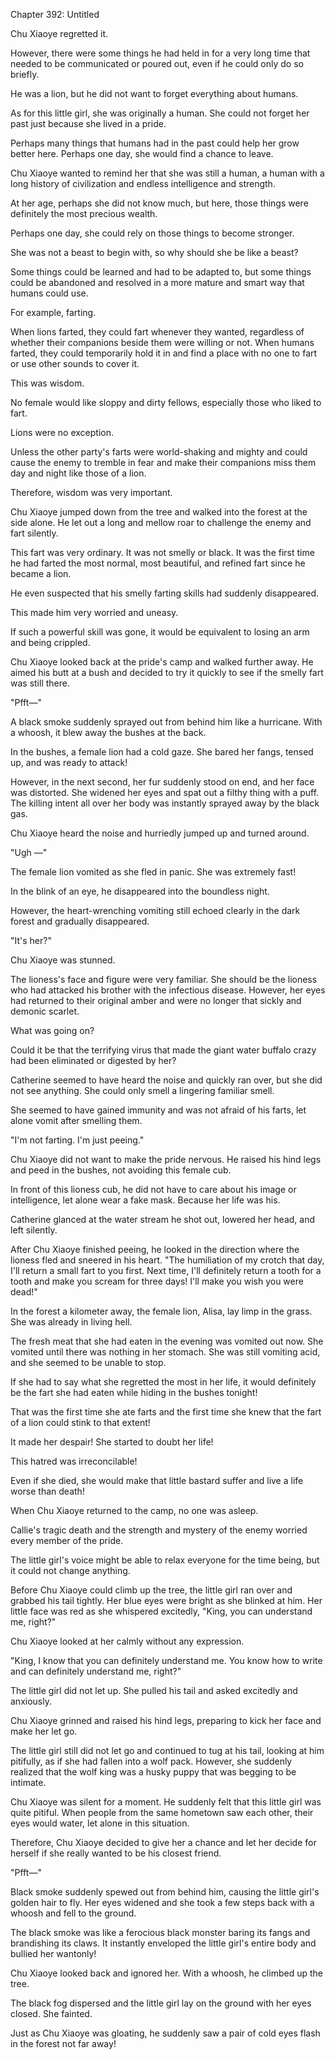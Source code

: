Chapter 392: Untitled

Chu Xiaoye regretted it.

However, there were some things he had held in for a very long time that needed to be communicated or poured out, even if he could only do so briefly.

He was a lion, but he did not want to forget everything about humans.

As for this little girl, she was originally a human. She could not forget her past just because she lived in a pride.

Perhaps many things that humans had in the past could help her grow better here. Perhaps one day, she would find a chance to leave.

Chu Xiaoye wanted to remind her that she was still a human, a human with a long history of civilization and endless intelligence and strength.

At her age, perhaps she did not know much, but here, those things were definitely the most precious wealth.

Perhaps one day, she could rely on those things to become stronger.

She was not a beast to begin with, so why should she be like a beast?

Some things could be learned and had to be adapted to, but some things could be abandoned and resolved in a more mature and smart way that humans could use.

For example, farting.

When lions farted, they could fart whenever they wanted, regardless of whether their companions beside them were willing or not. When humans farted, they could temporarily hold it in and find a place with no one to fart or use other sounds to cover it.

This was wisdom.

No female would like sloppy and dirty fellows, especially those who liked to fart.

Lions were no exception.

Unless the other party's farts were world-shaking and mighty and could cause the enemy to tremble in fear and make their companions miss them day and night like those of a lion.

Therefore, wisdom was very important.

Chu Xiaoye jumped down from the tree and walked into the forest at the side alone. He let out a long and mellow roar to challenge the enemy and fart silently.

This fart was very ordinary. It was not smelly or black. It was the first time he had farted the most normal, most beautiful, and refined fart since he became a lion.

He even suspected that his smelly farting skills had suddenly disappeared.

This made him very worried and uneasy.

If such a powerful skill was gone, it would be equivalent to losing an arm and being crippled.

Chu Xiaoye looked back at the pride's camp and walked further away. He aimed his butt at a bush and decided to try it quickly to see if the smelly fart was still there.

"Pfft—"

A black smoke suddenly sprayed out from behind him like a hurricane. With a whoosh, it blew away the bushes at the back.

In the bushes, a female lion had a cold gaze. She bared her fangs, tensed up, and was ready to attack\!

However, in the next second, her fur suddenly stood on end, and her face was distorted. She widened her eyes and spat out a filthy thing with a puff. The killing intent all over her body was instantly sprayed away by the black gas.

Chu Xiaoye heard the noise and hurriedly jumped up and turned around.

"Ugh —"

The female lion vomited as she fled in panic. She was extremely fast\!

In the blink of an eye, he disappeared into the boundless night.

However, the heart-wrenching vomiting still echoed clearly in the dark forest and gradually disappeared.

"It's her?"

Chu Xiaoye was stunned.

The lioness's face and figure were very familiar. She should be the lioness who had attacked his brother with the infectious disease. However, her eyes had returned to their original amber and were no longer that sickly and demonic scarlet.

What was going on?

Could it be that the terrifying virus that made the giant water buffalo crazy had been eliminated or digested by her?

Catherine seemed to have heard the noise and quickly ran over, but she did not see anything. She could only smell a lingering familiar smell.

She seemed to have gained immunity and was not afraid of his farts, let alone vomit after smelling them.

"I'm not farting. I'm just peeing."

Chu Xiaoye did not want to make the pride nervous. He raised his hind legs and peed in the bushes, not avoiding this female cub.

In front of this lioness cub, he did not have to care about his image or intelligence, let alone wear a fake mask. Because her life was his.

Catherine glanced at the water stream he shot out, lowered her head, and left silently.

After Chu Xiaoye finished peeing, he looked in the direction where the lioness fled and sneered in his heart. "The humiliation of my crotch that day, I'll return a small fart to you first. Next time, I'll definitely return a tooth for a tooth and make you scream for three days\! I'll make you wish you were dead\!"

In the forest a kilometer away, the female lion, Alisa, lay limp in the grass. She was already in living hell.

The fresh meat that she had eaten in the evening was vomited out now. She vomited until there was nothing in her stomach. She was still vomiting acid, and she seemed to be unable to stop.

If she had to say what she regretted the most in her life, it would definitely be the fart she had eaten while hiding in the bushes tonight\!

That was the first time she ate farts and the first time she knew that the fart of a lion could stink to that extent\!

It made her despair\! She started to doubt her life\!

This hatred was irreconcilable\!

Even if she died, she would make that little bastard suffer and live a life worse than death\!

When Chu Xiaoye returned to the camp, no one was asleep.

Callie's tragic death and the strength and mystery of the enemy worried every member of the pride.

The little girl's voice might be able to relax everyone for the time being, but it could not change anything.

Before Chu Xiaoye could climb up the tree, the little girl ran over and grabbed his tail tightly. Her blue eyes were bright as she blinked at him. Her little face was red as she whispered excitedly, "King, you can understand me, right?"

Chu Xiaoye looked at her calmly without any expression.

"King, I know that you can definitely understand me. You know how to write and can definitely understand me, right?"

The little girl did not let up. She pulled his tail and asked excitedly and anxiously.

Chu Xiaoye grinned and raised his hind legs, preparing to kick her face and make her let go.

The little girl still did not let go and continued to tug at his tail, looking at him pitifully, as if she had fallen into a wolf pack. However, she suddenly realized that the wolf king was a husky puppy that was begging to be intimate.

Chu Xiaoye was silent for a moment. He suddenly felt that this little girl was quite pitiful. When people from the same hometown saw each other, their eyes would water, let alone in this situation.

Therefore, Chu Xiaoye decided to give her a chance and let her decide for herself if she really wanted to be his closest friend.

"Pfft—"

Black smoke suddenly spewed out from behind him, causing the little girl's golden hair to fly. Her eyes widened and she took a few steps back with a whoosh and fell to the ground.

The black smoke was like a ferocious black monster baring its fangs and brandishing its claws. It instantly enveloped the little girl's entire body and bullied her wantonly\!

Chu Xiaoye looked back and ignored her. With a whoosh, he climbed up the tree.

The black fog dispersed and the little girl lay on the ground with her eyes closed. She fainted.

Just as Chu Xiaoye was gloating, he suddenly saw a pair of cold eyes flash in the forest not far away\!